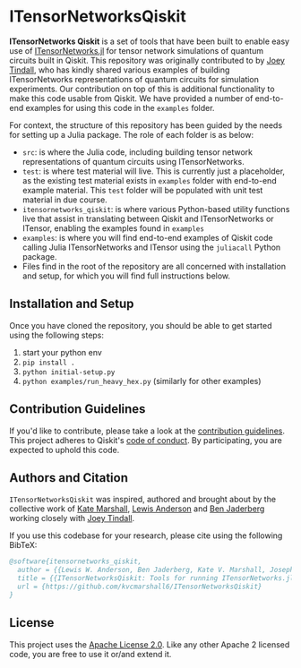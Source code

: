 # ITensorNetworksQiskit

**ITensorNetworks Qiskit** is a set of tools that have been built to enable easy use of [ITensorNetworks.jl](https://github.com/ITensor/ITensorNetworks.jl) 
 for tensor network simulations of quantum circuits built in Qiskit. This repository was originally
contributed to by [Joey Tindall](mailto:jtindall@flatironinstitute.org), who has kindly shared various examples of 
building ITensorNetworks representations of quantum circuits for simulation experiments. Our 
contribution on top of this is additional functionality to make this code usable from Qiskit. We have
provided a number of end-to-end examples for using this code in the `examples` folder.

For context, the structure of this repository has been guided by the needs for setting up a Julia package.
The role of each folder is as below:
 
 - `src`: is where the Julia code, including building tensor network representations of quantum circuits 
 using ITensorNetworks. 
 - `test`: is where test material will live. This is currently just a placeholder, as the existing test 
 material exists in `examples` folder with end-to-end example material. This `test` folder will be populated
 with unit test material in due course.
 - `itensornetworks_qiskit`: is where various Python-based utility functions live that assist in translating
 between Qiskit and ITensorNetworks or ITensor, enabling the examples found in `examples`
 - `examples`: is where you will find end-to-end examples of Qiskit code calling Julia ITensorNetworks and 
 ITensor using the `juliacall` Python package.
 - Files find in the root of the repository are all concerned with installation and setup, for which you will
 find full instructions below.

## Installation and Setup

Once you have cloned the repository, you should be able to get started using the following steps:

 1. start your python env
 2. `pip install .`
 3. `python initial-setup.py`
 4. `python examples/run_heavy_hex.py` (similarly for other examples)

## Contribution Guidelines

If you'd like to contribute, please take a look at the
[contribution guidelines](CONTRIBUTING.md).
This project adheres to Qiskit's 
[code of conduct](https://github.com/Qiskit/qiskit/blob/master/CODE_OF_CONDUCT.md).
By participating, you are expected to uphold this code.

## Authors and Citation

`ITensorNetworksQiskit` was inspired, authored and brought about by the collective work of 
[Kate Marshall](mailto:kate.marshall@ibm.com), [Lewis Anderson](mailto:lewis.anderson@ibm.com) and 
[Ben Jaderberg](mailto:benjamin.jaderberg@ibm.com) working closely with 
[Joey Tindall](mailto:jtindall@flatironinstitute.org). 

If you use this codebase for your research, please cite using the following BibTeX:

```bibtex
@software{itensornetworks_qiskit,
  author = {{Lewis W. Anderson, Ben Jaderberg, Kate V. Marshall, Joseph Tindall}},
  title = {{ITensorNetworksQiskit: Tools for running ITensorNetworks.jl simulations of Qiskit quantum circuits.}},
  url = {https://github.com/kvcmarshall6/ITensorNetworksQiskit}
}
```

## License

This project uses the [Apache License 2.0](LICENSE). Like any other Apache 2 licensed code, you are free to use it or/and extend it.



